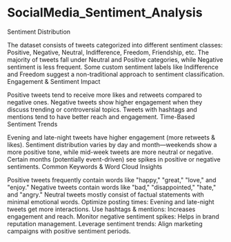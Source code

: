# SocialMedia_Sentiment_Analysis
Sentiment Distribution

The dataset consists of tweets categorized into different sentiment classes: Positive, Negative, Neutral, Indifference, Freedom, Friendship, etc.
The majority of tweets fall under Neutral and Positive categories, while Negative sentiment is less frequent.
Some custom sentiment labels like Indifference and Freedom suggest a non-traditional approach to sentiment classification.
Engagement & Sentiment Impact

Positive tweets tend to receive more likes and retweets compared to negative ones.
Negative tweets show higher engagement when they discuss trending or controversial topics.
Tweets with hashtags and mentions tend to have better reach and engagement.
Time-Based Sentiment Trends

Evening and late-night tweets have higher engagement (more retweets & likes).
Sentiment distribution varies by day and month—weekends show a more positive tone, while mid-week tweets are more neutral or negative.
Certain months (potentially event-driven) see spikes in positive or negative sentiments.
Common Keywords & Word Cloud Insights

Positive tweets frequently contain words like "happy," "great," "love," and "enjoy."
Negative tweets contain words like "bad," "disappointed," "hate," and "angry."
Neutral tweets mostly consist of factual statements with minimal emotional words.
Optimize posting times: Evening and late-night tweets get more interactions.
Use hashtags & mentions: Increases engagement and reach.
Monitor negative sentiment spikes: Helps in brand reputation management.
Leverage sentiment trends: Align marketing campaigns with positive sentiment periods.
